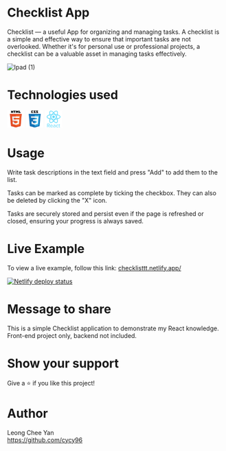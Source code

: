 # Checklist App
Checklist — a useful App for organizing and managing tasks. A checklist is a simple and effective way to ensure that important tasks are not overlooked. Whether it's for personal use or professional projects, a checklist can be a valuable asset in managing tasks effectively.

![Ipad (1)](https://github.com/cycy96/Checklist/assets/127811480/233953f5-123f-449e-b5c8-cb2a53e926c1)


# Technologies used
<div>
<img src="https://raw.githubusercontent.com/devicons/devicon/master/icons/html5/html5-original-wordmark.svg" alt="html5" width="40" height="40"/>
<img src="https://raw.githubusercontent.com/devicons/devicon/master/icons/css3/css3-original-wordmark.svg" alt="css3" width="40" height="40"/>
<img src="https://raw.githubusercontent.com/devicons/devicon/master/icons/react/react-original-wordmark.svg" alt="react" width="40" height="40"/>
</div>

# Usage
Write task descriptions in the text field and press "Add" to add them to the list. 

Tasks can be marked as complete by ticking the checkbox. They can also be deleted by clicking the "X" icon.

Tasks are securely stored and persist even if the page is refreshed or closed, ensuring your progress is always saved.

# Live Example
To view a live example, follow this link: [checklisttt.netlify.app/](https://checklisttt.netlify.app/)

  <p>
    <a href="https://checklisttt.netlify.app/">
      <img alt="Netlify deploy status" src="https://api.netlify.com/api/v1/badges/d4c024ed-0cc2-46af-890b-1ef998289a17/deploy-status">
    </a>
  </p>

# Message to share
This is a simple Checklist application to demonstrate my React knowledge.
<br>
Front-end project only, backend not included.
 
# Show your support
Give a ⭐️ if you like this project!

# Author
Leong Chee Yan
<br>
https://github.com/cycy96 
